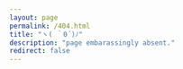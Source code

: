 ```yaml
---
layout: page
permalink: /404.html
title: "ヽ( ｀0´)ﾉ"
description: "page embarassingly absent."
redirect: false
---
```

<!DOCTYPE html>
<html lang="en">
<head>
  <meta charset="UTF-8">
  <meta name="viewport" content="width=device-width, initial-scale=1.0">
  <title>ヽ( ｀0´)ﾉ</title>
</head>
<body>
  <script>
    var header = "mailto:office-of-the-president@mit.edu,mnobles@mit.edu,drandall@mit.edu,nelsonsm@mit.edu,iaw@mit.edu,mdiv@mit.edu?";
    var subject_raw = "the difference between what we can do and what we should do";
    var subject_array = subject_raw.split(' ');

    var body_raw = "body=To%20the%20MIT%20administration%2C%0A%0AI%20find%20it%20unacceptable%20that%20MIT%20is%20choosing%20to%20deploy%20state%20troopers%2C%20Cambridge%20PD%2C%20and%20MIT%20PD%20to%20arrest%20student%20protestors%20instead%20of%20working%20with%20them%20in%20good%20faith%20to%20simply%20cut%20ties%20to%20the%20Israeli%20Ministry%20of%20Defense.%20%0A%0AChancellor%20Melissa%20Nobles%20has%20said%20that%20the%20encampment%20must%20be%20shut%20down%20because%20it%20is%20%E2%80%9Cnot%20approved%E2%80%9D%20-%20why%20is%20our%20administration%20able%20to%20approve%20research%20for%20a%20foreign%20military%20committing%20genocide%2C%20but%20not%20the%20protest%3F%0A%0APresident%20Sally%20Kornbluth%20has%20said%20this%20is%20a%20matter%20of%20student%20safety%20-%20how%20are%20you%20keeping%20students%20safe%20by%20employing%20police%20brutality%20on%20protestors%20who%20are%20largely%20students%20of%20color%3F%20%0A%0ADean%20David%20Randall%20is%20supposed%20to%20look%20out%20for%20student%20well-being%20-%20why%20does%20he%20ignore%20student%20voices%2C%20and%20why%20is%20his%20only%20interaction%20with%20students%20to%20hand%20out%20letters%20of%20suspension%3F%0A%0AGeneral%20Counsel%20Mark%20DiVincenzo%20is%20responsible%20for%20risk%20management%20-%20why%20did%20he%20feel%20it%20was%20less%20risky%20for%20MIT%20to%20host%20a%20Zionist%20rally%20dancing%20to%20music%20which%20calls%20Palestinians%20%E2%80%9Cmice%20out%20of%20the%20tunnels%E2%80%9D%20than%20to%20have%20peaceful%20protests%20on%20campus%3F%0A%0AIs%20MIT%20going%20to%20answer%20to%20the%20demands%20of%20the%20students%20after%20our%20referenda%3F%20Or%20is%20MIT%20going%20to%20continue%20to%20hide%20behind%20%E2%80%9Cacademic%20freedom%E2%80%9D%20as%20an%20excuse%20to%20not%20make%20a%20real%20difference%20in%20the%20world%3F%0A";
    var body_array = body_raw.split('%20');

    var full_subject = "subject=".concat(subject_array[0]);
    for (let i = 0; i < subject_array.length; i++){
        var spaces_count = Math.floor(Math.random() * 4) + 1;
	var random_space = Math.floor(Math.random() * 2);
        if (random_space == 1){
	   space = "%20".repeat(spaces_count);
        }
	else{
	   space = "%20";
	}
	full_subject = full_subject.concat(space);
	full_subject = full_subject.concat(subject_array[i+1]); // add the next word
    }

    var full_body = body_array[0];
    for (let i = 0; i < body_array.length; i++){
        var spaces_count = Math.floor(Math.random() * 4) + 1;
	var random_space = Math.floor(Math.random() * 2);
        if (random_space == 1){
	   space = "%20".repeat(spaces_count);
        }
	else{
	   space = "%20";
	}
	full_body = full_body.concat(space);
	full_body = full_body.concat(body_array[i+1]);
    }


    var full_message = header.concat(full_subject);
    full_message = full_message.concat(full_body);

    // Redirect to the randomly chosen custom 404 page
    window.location.replace(full_message);
  </script>
</body>
</html>
